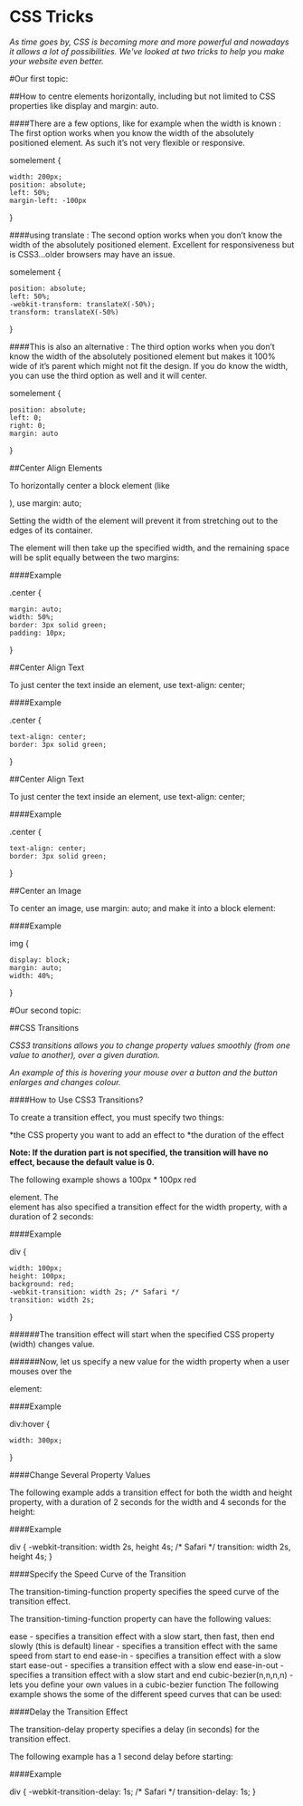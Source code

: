 # CSS Tricks

*As time goes by, CSS is becoming more and more powerful and nowadays it allows a lot of possibilities. We've looked at two tricks to help you make your website even better.*

#Our first topic:

##How to centre elements horizontally, including but not limited to CSS properties like display and margin: auto.

####There are a few options, like for example when the width is known :
The first option works when you know the width of the absolutely positioned element. As such it’s not very flexible or responsive.

somelement {

    width: 200px;
    position: absolute;
    left: 50%;
    margin-left: -100px

}

####using translate :
The second option works when you don’t know the width of the absolutely positioned element. Excellent for responsiveness but is CSS3…older browsers may have an issue.

somelement {

    position: absolute;
    left: 50%;
    -webkit-transform: translateX(-50%);
    transform: translateX(-50%)

}

####This is also an alternative :
The third option works when you don’t know the width of the absolutely positioned element but makes it 100% wide of it’s parent which might not fit the design. If you do know the width, you can use the third option as well and it will center.

somelement {

    position: absolute;
    left: 0;
    right: 0;
    margin: auto

}

##Center Align Elements

To horizontally center a block element (like <div>), use margin: auto;

Setting the width of the element will prevent it from stretching out to the edges of its container.

The element will then take up the specified width, and the remaining space will be split equally between the two margins:

####Example

.center { 

    margin: auto;
    width: 50%;
    border: 3px solid green;
    padding: 10px;
    
}

##Center Align Text

To just center the text inside an element, use text-align: center;

####Example

.center {
    
    text-align: center;
    border: 3px solid green;
    
}

##Center Align Text

To just center the text inside an element, use text-align: center;

####Example

.center {

    text-align: center;
    border: 3px solid green;
    
}

##Center an Image

To center an image, use margin: auto; and make it into a block element:

####Example

img {
    
    display: block;
    margin: auto;
    width: 40%;
    
}

#Our second topic:

##CSS Transitions

*CSS3 transitions allows you to change property values smoothly (from one value to another), over a given duration.*

*An example of this is hovering your mouse over a button and the button enlarges and changes colour.*

####How to Use CSS3 Transitions?

To create a transition effect, you must specify two things:

*the CSS property you want to add an effect to
*the duration of the effect

**Note: If the duration part is not specified, the transition will have no effect, because the default value is 0.**

The following example shows a 100px * 100px red <div> element. The <div> element has also specified a transition effect for the width property, with a duration of 2 seconds:

####Example

div {

    width: 100px;
    height: 100px;
    background: red;
    -webkit-transition: width 2s; /* Safari */
    transition: width 2s;
    
}

######The transition effect will start when the specified CSS property (width) changes value.

######Now, let us specify a new value for the width property when a user mouses over the <div> element:

####Example

div:hover {

    width: 300px;
    
}


####Change Several Property Values

The following example adds a transition effect for both the width and height property, with a duration of 2 seconds for the width and 4 seconds for the height:

####Example

div {
    -webkit-transition: width 2s, height 4s; /* Safari */
    transition: width 2s, height 4s;
}

####Specify the Speed Curve of the Transition

The transition-timing-function property specifies the speed curve of the transition effect.

The transition-timing-function property can have the following values:

ease - specifies a transition effect with a slow start, then fast, then end slowly (this is default)
linear - specifies a transition effect with the same speed from start to end
ease-in - specifies a transition effect with a slow start
ease-out - specifies a transition effect with a slow end
ease-in-out - specifies a transition effect with a slow start and end
cubic-bezier(n,n,n,n) - lets you define your own values in a cubic-bezier function
The following example shows the some of the different speed curves that can be used:

####Delay the Transition Effect

The transition-delay property specifies a delay (in seconds) for the transition effect.

The following example has a 1 second delay before starting:

####Example

div {
    -webkit-transition-delay: 1s; /* Safari */
    transition-delay: 1s;
}

